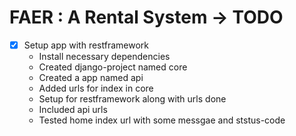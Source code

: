 # FAER : A Rental System -> TODO
- [x] Setup app with restframework
    - Install necessary dependencies 
    - Created django-project named core
    - Created a app named api
    - Added urls for index in core
    - Setup for restframework along with urls done
    - Included api urls 
    - Tested home index url with some messgae and ststus-code